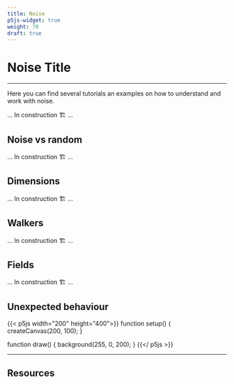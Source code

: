 ```yaml
---
title: Noise
p5js-widget: true
weight: 70
draft: true
---
```


# Noise Title

---

Here you can find several tutorials an examples on how to understand and work with noise.

... In construction 🏗️ ...

## Noise vs random

... In construction 🏗️ ...

## Dimensions

... In construction 🏗️ ...

## Walkers

... In construction 🏗️ ...

## Fields

... In construction 🏗️ ...

## Unexpected behaviour

{{< p5js width="200" height="400">}}
function setup() {
createCanvas(200, 100);
}

function draw() {
background(255, 0, 200);
}
{{</ p5js >}}

---

## Resources
